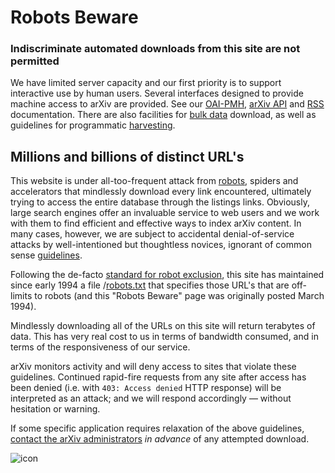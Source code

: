 Robots Beware
=============

### Indiscriminate automated downloads from this site are not permitted

We have limited server capacity and our first priority is to support
interactive use by human users. Several interfaces designed to
provide machine access to arXiv are provided. See our
[OAI-PMH](/help/oa), [arXiv API](/help/api) and [RSS](/help/rss)
documentation. There are also facilities for [bulk
data](/help/bulk_data) download, as well as guidelines for programmatic
[harvesting](/help/bulk_data#harvest).

Millions and billions of distinct URL's
---------------------------------------

This website is under all-too-frequent attack from
[robots](http://www.robotstxt.org/faq/what.html), spiders and
accelerators that mindlessly download every link encountered, ultimately
trying to access the entire database through the listings links.
Obviously, large search engines offer an invaluable service to web users
and we work with them to find efficient and effective ways to index
arXiv content. In many cases, however, we are subject to accidental
denial-of-service attacks by well-intentioned but thoughtless novices,
ignorant of common sense
[guidelines](http://www.robotstxt.org/guidelines.html).

Following the de-facto [standard for robot
exclusion](http://www.robotstxt.org/orig.html), this site has maintained
since early 1994 a file /[robots.txt](https://arxiv.org/robots.txt) that specifies those
URL's that are off-limits to robots (and this "Robots Beware" page was
originally posted March 1994).

Mindlessly downloading all of the URLs on this site will return
terabytes of data. This has very real cost to us in terms of bandwidth
consumed, and in terms of the responsiveness of our service.

arXiv monitors activity and will deny access to sites that violate these
guidelines. Continued rapid-fire requests from
any site after access has been denied (i.e. with `403: Access denied`
HTTP response) will be interpreted as an attack; and we will respond
accordingly — without hesitation or warning.

If some specific application requires relaxation of the above
guidelines, [contact the arXiv administrators](/help/contact) *in
advance* of any attempted download.

![icon](https://arxiv.org/icons/smullnb.gif)
